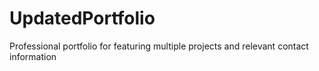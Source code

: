 # UpdatedPortfolio
Professional portfolio for featuring multiple projects and relevant contact information
